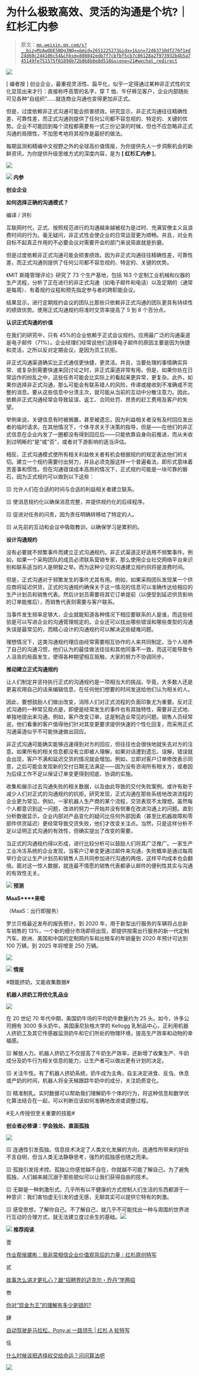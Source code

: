 # 为什么极致高效、灵活的沟通是个坑?｜红杉汇内参

> 原文：[`mp.weixin.qq.com/s?__biz=MzAwODE5NDg3NQ==&mid=2651225273&idx=1&sn=72d63710df276f1ed24d60c244106c54&chksm=808042edb7f7cbfbf5cb7c86128a2f973932b4b5a745149fe751575f01898b72b8b8b8e8d518&scene=21#wechat_redirect`](http://mp.weixin.qq.com/s?__biz=MzAwODE5NDg3NQ==&mid=2651225273&idx=1&sn=72d63710df276f1ed24d60c244106c54&chksm=808042edb7f7cbfbf5cb7c86128a2f973932b4b5a745149fe751575f01898b72b8b8b8e8d518&scene=21#wechat_redirect)

![](img/ec36ab8fbd385a3b89fdeefb827e202b.png)

[ 编者按 ] 创业企业，最重视灵活性、扁平化，似乎一定得通过某种非正式性的文化显现出来才行：直接称呼高管的名字，穿 T 恤、牛仔裤见客户，企业内部随处可见各种“自组织”……就连商业沟通也变得更加非正式。

但是，过度依赖非正式沟通可能会损害绩效。研究显示，非正式沟通往往精确性差、可靠性差，而正式沟通则提供了任何公司都不容忽视的、特定的、关键的优势。企业不可能回到每个流程都需要有一式三份记录的时候，但也不应忽略非正式沟通的局限性，不加思考地将其视作是最好的做法。

每期监测和精编中文视野之外的全球高价值情报，为你提供先人一步洞察机会的新鲜资讯，为你提供升级思维方式的深度内容，是为 **[ 红杉汇内参 ]**。

![](img/088654a86499995361bf77cdc0024e22.png)

**![](img/f8bec42b567042d337be8bd6fe48ae9d.png) 内参**

**创业企业**

**如何选择正确的沟通模式？**

编译 / 洪杉

互联网时代，正式、按照规范进行的沟通越来越被视为是过时、充满官僚主义且浪费时间的行为。毫无疑问，非正式性会使企业的日常运营更为顺畅。并且，对业务目标不起真正作用的不必要会议对需要开会的部门来说简直就是折磨。

但是过度依赖非正式沟通可能会损害绩效。因为非正式沟通往往精确性差，可靠性差，而正式沟通则提供了任何公司都不容忽视的、特定的、关键的优势。

《MIT 斯隆管理评论》研究了 73 个生产基地，包括 163 个定制工业机械和仪器的生产流程，分析了正在进行的非正式沟通（如电子邮件和电话）以及定期的（通常是每周）、有着规约议程和预先指定参与者的跨职能会议。

结果显示，进行定期规约会议的团队比那些只依赖非正式沟通的团队更具有持续性的绩效优势。使用正式沟通规约将准时交货率提高了 5 到 8 个百分点。

**认识正式沟通的价值**

在我们的研究中，只有 45%的企业依赖于正式会议规约。应用最广泛的沟通渠道是电子邮件（71%）。企业经理们经常说他们选择电子邮件的原因主要是因为快捷和灵活，之所以反对定期会议，是因为员工抗拒。

非正式沟通渠道确实比正式通信更快捷，更灵活。并且，当要处理的事情确实异常、或复杂到需要快速来回讨论之时，非正式渠道非常有用。但是，如果你处在日常运作的纷乱之中，这些任务可能会比实际上的看起来更异常，更复杂。此外，如果你选择非正式沟通，那么可能会有联系错人的风险，传递或接收到不准确或不完整的消息。要从这些信息中分清主次，就可能从当前的互动中分散注意力。因此，依赖非正式沟通经常会导致延误、返工、合同处罚、昂贵的赶工费用及客户的失望。

举例来说，关键信息有时被搁置，甚至被遗忘，因为利益相关者没有及时回应发出者的临时请求。在其他情况下，个体寻求关于决策的指导，但是——在他们的非正式信息在企业内发了一圈都没有得到回应后——只能依靠自身向前推进，而从未收到过明晰的“是”或“否”，或者对下游影响的适当评估。

相反，正式沟通模式使所有相关利益攸关者有机会根据规约的规定表达他们的关切。建立一个规约需要付出努力，并且必须克服这样一个普遍看法，即形式意味着苦差事和惯性。但在沟通错误成本高昂的情况下，正式规约可能是一块可靠的磐石，因为正式规约可以做到以下这些：

▨ 允许人们在合适的时间与合适的利益相关者建立联系。

▨ 使消息规约化以确保消息完整，并提供规约化的后续程序。

▨ 促进对任务的问责，因为责任明确转移给了特定的人。

▨ 从先前的互动和会议中吸取教训，以确保学习是累积的。

**设计沟通规约**

没有必要就不频繁事件而建立正式沟通规约。非正式渠道正好适用不频繁事件。例如，如果一个采购团队的成员必须联系营销专家，那么使用企业社交网络平台来识别和联系适当的人是明智之举。而为这种少见的沟通建立规约则将是浪费时间。

但是，正式沟通对于频繁发生的事件尤其有用。例如，如果采购团队发现某一个供应商将延迟供货，正式的沟通规约确保关于这一情况的信息可以准确传达给相应的生产计划员和销售代表。然后计划员需要将其它订单提前（以便受到延迟供货影响的订单能推后），而销售代表则需要与客户联系。

当事件发生频率足够大，企业就能知道各种情况下相应要联系的人是谁，而这些经验是可以写进企业的沟通管理规定的。企业还可以找出哪些错误和哪些类型的沟通失误是最常见的，而精心设计的沟通规约可以解决这些疑难问题。

理想情况下，这类沟通规约理应由经常需要相互协作的人来共同制定。当个人培养了自己的沟通习惯，他们认为的最佳做法往往和其他同事不一致，而这可能导致令人沮丧的局面发生，使得各种期望相互抵触，大家的努力不协调同步。

**推动建立正式沟通规约**

让人们制定并坚持执行正式的沟通规约是一项相当大的挑战。毕竟，大多数人还是更喜欢用自己的话来编辑信息，在任何他们想要的时间发送给他们认为相关的人。

因此，要想鼓励人们做出改变，消除人们对正式流程的负面印象尤为重要。反对正式沟通的一种常见观点是，即便是经常发生的事件也有其独特性，需要非正式地、单独地提出来沟通。例如，客户改变订单，这是制造业常见的问题。销售人员经常说，他们看重的客户值得他们针对其变更要求提供快速的个性化回复，而采用正式沟通渠道似乎不可能快速做出回应。

非正式沟通可能确实能够迅速得到对方的回应，但往往也会很快地就失去对方的注意。如果所有的相关信息都没有立即被人理解，如果对话遭到遗忘、误解，错误就会出现，客户不满和延迟交货的情况就会增加。例如，立即对客户订单修改表示同意，之后可能会发现新的交付日期无法满足——因为没有咨询所有相关方，或者因为后续工作不足以保证订单变更得到彻底、协调的实施。

收集和展示过去沟通失败的相关数据，以及由此导致的交付失败案例，或许有助于减少人们对正式的沟通规约的抗拒。研究发现，正式沟通在那些系统地改进流程的企业更为常见。例如，一家机器人生产商的某个流程，交货表现不太理想。虽然每个人都意识到这一问题，改进的努力一开始并没有侧重在改进沟通上的问题。直到分析数据显示，企业内部对产品变化的疑问比任何外部因素（甚至比机器故障和零部件供货延迟）更经常导致交货失败，他们才改变关注点。当然，只是这样分析不足以证明正式沟通的有效性，但确实提出了改变的需要。

当正式的沟通规约得以形成，进行比较分析可以鼓励人们将其广泛推广。一家生产工业冷冻系统的企业发现，当客户订单变更通过邮件来沟通，失败概率是通过每周举行会议让生产计划员和销售人员共同参加进行沟通的两倍，这样平均成本也会翻倍。面对这一惊人数据，就连最不情愿的销售代表都承认邮件的便利性其实与沟通的有效性无关。

**![](img/f8bec42b567042d337be8bd6fe48ae9d.png) 预测**

**MaaS****来啦**

（MaaS：出行即服务）

罗兰贝格最近发布的报告预计，到 2020 年，用于新型出行服务的车辆将占总新车销售的 13%，一个新的细分市场即将出现，即提供按需出行服务的新一代定制汽车。欧洲、美国和中国的定制网约车和出租车的年销量到 2020 年预计可达到 100 万辆，到 2025 年将增至 250 万辆。

![](img/cd41ae3d048fe8c2514c0379a70acf4f.png)

**![](img/f8bec42b567042d337be8bd6fe48ae9d.png) 情报**

#既能挤奶，又能收集数据#

**机器人挤奶工将优化乳品业**

![](img/25a4743bac0628f701a681f35357430a.png)

在 20 世纪 70 年代中期，美国奶牛场的平均奶牛数量约为 25 头。如今，许多公司拥有 3000 多头奶牛。美国康尼狄格大学的 Kellogg 乳制品中心，正利用机器人挤奶工及其它传感器监测奶牛和它们所处的物理环境，提高生产效率和动物的幸福感。

▨ 解放人力。机器人挤奶工不仅提高了牛奶生产效率，还新增了收集生产、牛奶成分及奶牛行为相关信息的能力，让生产者可以做出更有计划的决定。

▨ 关注牛性。有了机器人挤奶系统，奶牛成为主角，自主决定进食、反刍、休息或产奶的时间，机器人将全天候跟踪牛奶中的成分，关注奶质变化。

▨ 精准制乳。实时数据可以帮助我们理解奶牛个体的行为，将这种信息和数学优化算法结合在一起，可以判断应该如何准确地改进或调整过程。

#无人传授但至关重要的技能#

**创业者必修课：学会独处、直面孤独**

![](img/4321467632d721984bff9f5a13822a67.png)

▨ 连通性引发孤独。信息技术决定了人类文化发展的方向，连通性所带来的好处不言自明，但当人类无法静静思考，强烈的孤独感也随之而来。

▨ 孤独引发技术控。孤独让你感觉越不自在，你就越不可能了解自己。为了避免孤独，人们越来越沉溺于那些貌似可以让我们获得自由的技术。

▨ 无聊是一种刺激形式。几乎所有以不健康的方式控制人们生活的东西都源于一种意识：我们害怕虚无引发的虚无感，无聊其实可以提供它特有的刺激。

▨ 感受思想，了解你自己。不了解自己，就几乎不可能找出一种与周围的世界进行互动的合理方式，就无法建立度过余生的基础。![](img/28f61dcf26ae7905461afd8c84de9c20.png)

**![](img/f8bec42b567042d337be8bd6fe48ae9d.png) 推荐阅读**

壹

[作业帮侯建彬：我非常相信企业价值观背后的力量｜红杉原创特写](http://mp.weixin.qq.com/s?__biz=MzAwODE5NDg3NQ==&mid=2651225265&idx=1&sn=bea9348aac3535abb50af7cedd519f4d&chksm=808042e5b7f7cbf36daf8b3e2af2b119d9c3fe02c457980e776a4d42209cbffffee4bae3a1e2&scene=21#wechat_redirect)

贰

[故事怎么讲才更扎心？跟“招聘界的迈克尔・乔丹”学两招](http://mp.weixin.qq.com/s?__biz=MzAwODE5NDg3NQ==&mid=2651225269&idx=1&sn=fe44d8c51776ce07eb4dabff1c5aaf53&chksm=808042e1b7f7cbf759f4964a3ae46ab7ac5d40584b8f7c460aac0cb9f8f722477add2a4acbf7&scene=21#wechat_redirect)

叁

[你对“现金为王”的理解有多少是错的?](http://mp.weixin.qq.com/s?__biz=MzAwODE5NDg3NQ==&mid=2651225247&idx=1&sn=c2f3e71e30168c7e81b14603b6f541f2&chksm=808042cbb7f7cbdd68060128ac7ce9dc085a2be88f447be6202f0bdadb64f41b6cacee7b0d35&scene=21#wechat_redirect)

肆

[自动驾驶是马拉松，Pony.ai 一路领先 | 红杉 A 轮特写](http://mp.weixin.qq.com/s?__biz=MzAwODE5NDg3NQ==&mid=2651225254&idx=1&sn=7f814683dd60f2e192b0a66d4322f643&chksm=808042f2b7f7cbe47ce5341fee8ea58e1a2575b2bb988e402b5abb7d8aefcdcb0d39ab72b32d&scene=21#wechat_redirect)

伍

[什么时候该把选择权交给命运？问问算法吧](http://mp.weixin.qq.com/s?__biz=MzAwODE5NDg3NQ==&mid=2651225255&idx=1&sn=fc42cfb83b0b00c7d41b1a32ecddf70a&chksm=808042f3b7f7cbe577c982149a529fce5e517d7bffc0a841df66c3f19b7907fe3a2f2dbf19bc&scene=21#wechat_redirect)

![](img/502b13c12a2f5eb0d2a17f83f4ddedaf.png)